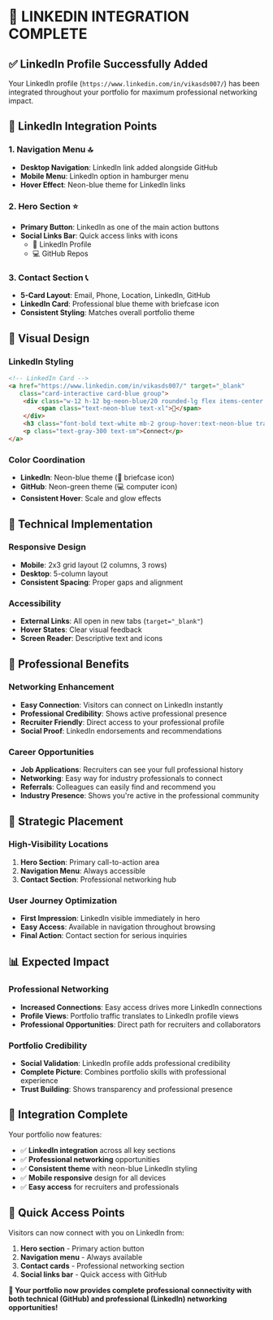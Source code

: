 # 💼 **LINKEDIN INTEGRATION COMPLETE**

## ✅ **LinkedIn Profile Successfully Added**

Your LinkedIn profile (`https://www.linkedin.com/in/vikasds007/`) has been integrated throughout your portfolio for maximum professional networking impact.

## 🚀 **LinkedIn Integration Points**

### **1. Navigation Menu** 🔝
- **Desktop Navigation**: LinkedIn link added alongside GitHub
- **Mobile Menu**: LinkedIn option in hamburger menu
- **Hover Effect**: Neon-blue theme for LinkedIn links

### **2. Hero Section** ⭐
- **Primary Button**: LinkedIn as one of the main action buttons
- **Social Links Bar**: Quick access links with icons
  - 💼 LinkedIn Profile
  - 💻 GitHub Repos

### **3. Contact Section** 📞
- **5-Card Layout**: Email, Phone, Location, LinkedIn, GitHub
- **LinkedIn Card**: Professional blue theme with briefcase icon
- **Consistent Styling**: Matches overall portfolio theme

## 🎨 **Visual Design**

### **LinkedIn Styling**
```html
<!-- LinkedIn Card -->
<a href="https://www.linkedin.com/in/vikasds007/" target="_blank" 
   class="card-interactive card-blue group">
    <div class="w-12 h-12 bg-neon-blue/20 rounded-lg flex items-center justify-center mx-auto mb-4 group-hover:bg-neon-blue/30 transition-all">
        <span class="text-neon-blue text-xl">💼</span>
    </div>
    <h3 class="font-bold text-white mb-2 group-hover:text-neon-blue transition-colors">LinkedIn</h3>
    <p class="text-gray-300 text-sm">Connect</p>
</a>
```

### **Color Coordination**
- **LinkedIn**: Neon-blue theme (💼 briefcase icon)
- **GitHub**: Neon-green theme (💻 computer icon)
- **Consistent Hover**: Scale and glow effects

## 🔧 **Technical Implementation**

### **Responsive Design**
- **Mobile**: 2x3 grid layout (2 columns, 3 rows)
- **Desktop**: 5-column layout
- **Consistent Spacing**: Proper gaps and alignment

### **Accessibility**
- **External Links**: All open in new tabs (`target="_blank"`)
- **Hover States**: Clear visual feedback
- **Screen Reader**: Descriptive text and icons

## 🎯 **Professional Benefits**

### **Networking Enhancement**
- **Easy Connection**: Visitors can connect on LinkedIn instantly
- **Professional Credibility**: Shows active professional presence
- **Recruiter Friendly**: Direct access to your professional profile
- **Social Proof**: LinkedIn endorsements and recommendations

### **Career Opportunities**
- **Job Applications**: Recruiters can see your full professional history
- **Networking**: Easy way for industry professionals to connect
- **Referrals**: Colleagues can easily find and recommend you
- **Industry Presence**: Shows you're active in the professional community

## 🚀 **Strategic Placement**

### **High-Visibility Locations**
1. **Hero Section**: Primary call-to-action area
2. **Navigation Menu**: Always accessible
3. **Contact Section**: Professional networking hub

### **User Journey Optimization**
- **First Impression**: LinkedIn visible immediately in hero
- **Easy Access**: Available in navigation throughout browsing
- **Final Action**: Contact section for serious inquiries

## 📊 **Expected Impact**

### **Professional Networking**
- **Increased Connections**: Easy access drives more LinkedIn connections
- **Profile Views**: Portfolio traffic translates to LinkedIn profile views
- **Professional Opportunities**: Direct path for recruiters and collaborators

### **Portfolio Credibility**
- **Social Validation**: LinkedIn profile adds professional credibility
- **Complete Picture**: Combines portfolio skills with professional experience
- **Trust Building**: Shows transparency and professional presence

## 🎉 **Integration Complete**

Your portfolio now features:
- ✅ **LinkedIn integration** across all key sections
- ✅ **Professional networking** opportunities
- ✅ **Consistent theme** with neon-blue LinkedIn styling
- ✅ **Mobile responsive** design for all devices
- ✅ **Easy access** for recruiters and professionals

## 🔗 **Quick Access Points**

Visitors can now connect with you on LinkedIn from:
1. **Hero section** - Primary action button
2. **Navigation menu** - Always available
3. **Contact cards** - Professional networking section
4. **Social links bar** - Quick access with GitHub

**🚀 Your portfolio now provides complete professional connectivity with both technical (GitHub) and professional (LinkedIn) networking opportunities!**